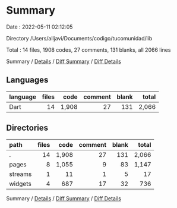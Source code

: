 # Summary

Date : 2022-05-11 02:12:05

Directory /Users/alljavi/Documents/codigo/tucomunidad/lib

Total : 14 files,  1908 codes, 27 comments, 131 blanks, all 2066 lines

Summary / [Details](details.md) / [Diff Summary](diff.md) / [Diff Details](diff-details.md)

## Languages
| language | files | code | comment | blank | total |
| :--- | ---: | ---: | ---: | ---: | ---: |
| Dart | 14 | 1,908 | 27 | 131 | 2,066 |

## Directories
| path | files | code | comment | blank | total |
| :--- | ---: | ---: | ---: | ---: | ---: |
| . | 14 | 1,908 | 27 | 131 | 2,066 |
| pages | 8 | 1,055 | 9 | 83 | 1,147 |
| streams | 1 | 11 | 1 | 5 | 17 |
| widgets | 4 | 687 | 17 | 32 | 736 |

Summary / [Details](details.md) / [Diff Summary](diff.md) / [Diff Details](diff-details.md)